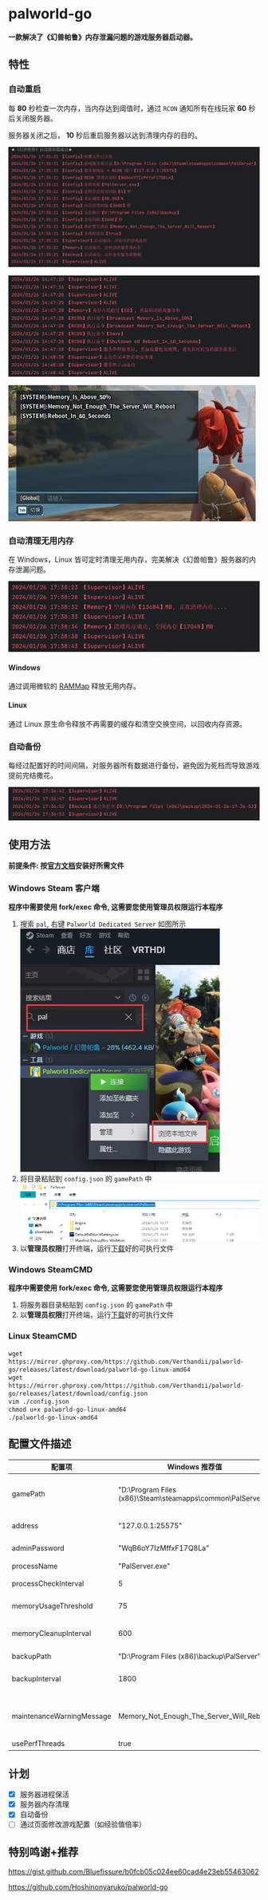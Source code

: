 # palworld-go

**一款解决了《幻兽帕鲁》内存泄漏问题的游戏服务器启动器。**

## 特性

### 自动重启

每 **80** 秒检查一次内存，当内存达到阈值时，通过 `RCON` 通知所有在线玩家 **60** 秒后关闭服务器。

服务器关闭之后， **10** 秒后重启服务器以达到清理内存的目的。

![运行效果图1](/pic/palworld_go_1.png)

![运行效果图2](/pic/palworld_go_2.png)

![游戏内效果图](/pic/palworld_reboot.png)

### 自动清理无用内存

在 Windows，Linux 皆可定时清理无用内存，完美解决《幻兽帕鲁》服务器的内存泄漏问题。

![运行效果图3](/pic/palworld_go_3.png)

#### Windows

通过调用微软的 [RAMMap](https://learn.microsoft.com/en-us/sysinternals/downloads/rammap) 释放无用内存。

#### Linux

通过 Linux 原生命令释放不再需要的缓存和清空交换空间，以回收内存资源。

### 自动备份

每经过配置好的时间间隔，对服务器所有数据进行备份，避免因为死档而导致游戏提前完结撒花。

![运行效果图4](/pic/palworld_go_4.png)

## 使用方法

**前提条件: 按[官方文档](https://tech.palworldgame.com/dedicated-server-guide)安装好所需文件**

### Windows Steam 客户端

**程序中需要使用 fork/exec 命令, 这需要您使用管理员权限运行本程序**

1. 搜索 `pal`, 右键 `Palworld Dedicated Server` 如图所示 ![打开目录](/pic/windows_steam_start.png)
2. 将目录粘贴到 `config.json` 的 `gamePath` 中 ![打开目录](/pic/dir.png)
3. 以**管理员权限**打开终端，运行[下载](https://github.com/Verthandii/palworld-go/releases)好的可执行文件

### Windows SteamCMD

**程序中需要使用 fork/exec 命令, 这需要您使用管理员权限运行本程序**

1. 将服务器目录粘贴到 `config.json` 的 `gamePath` 中
2. 以**管理员权限**打开终端，运行[下载](https://github.com/Verthandii/palworld-go/releases)好的可执行文件

### Linux SteamCMD

```shell
wget https://mirror.ghproxy.com/https://github.com/Verthandii/palworld-go/releases/latest/download/palworld-go-linux-amd64
wget https://mirror.ghproxy.com/https://github.com/Verthandii/palworld-go/releases/latest/download/config.json
vim ./config.json
chmod u+x palworld-go-linux-amd64 
./palworld-go-linux-amd64
```

## 配置文件描述

| 配置项                       | Windows 推荐值                                                    | Linux 推荐值                                      | 备注                            |
|---------------------------|----------------------------------------------------------------|------------------------------------------------|-------------------------------|
| gamePath                  | "D:\\Program Files (x86)\\Steam\\steamapps\\common\\PalServer" | "/home/steam/Steam/steamapps/common/PalServer" | 游戏可执行文件路径 PalServer.exe 所处的位置 |
| address                   | "127.0.0.1:25575"                                              | "127.0.0.1:25575"                              | 服务器地址 + RCON 端口               |
| adminPassword             | "WqB6oY7IzMffxF17Q8La"                                         | "WqB6oY7IzMffxF17Q8La"                         | RCON 管理员密码                    |
| processName               | "PalServer.exe"                                                | "PalServer.sh"                                 | 进程名称                          |
| processCheckInterval      | 5                                                              | 5                                              | 进程存活检查间隔（秒）                   |
| memoryUsageThreshold      | 75                                                             | 75                                             | 重启阈值（百分比）                     |
| memoryCleanupInterval     | 600                                                            | 600                                            | 内存清理间隔（秒）0 表示不清理内存            |
| backupPath                | "D:\\Program Files (x86)\\backup\\PalServer"                   | "/home/steam/backup"                           | 备份路径                          |
| backupInterval            | 1800                                                           | 1800                                           | 备份间隔（秒） 0 表示不备份               |
| maintenanceWarningMessage | Memory_Not_Enough_The_Server_Will_Reboot                       | Memory_Not_Enough_The_Server_Will_Reboot       | 维护警告消息（不支持中文且不支持空格）           |
| usePerfThreads            | true                                                           | true                                           | 多线程优化                         |

## 计划

- [x] 服务器进程保活
- [x] 服务器内存清理
- [x] 自动备份
- [ ] 通过页面修改游戏配置（如经验值倍率）

## 特别鸣谢+推荐

https://gist.github.com/Bluefissure/b0fcb05c024ee60cad4e23eb55463062

https://github.com/Hoshinonyaruko/palworld-go
